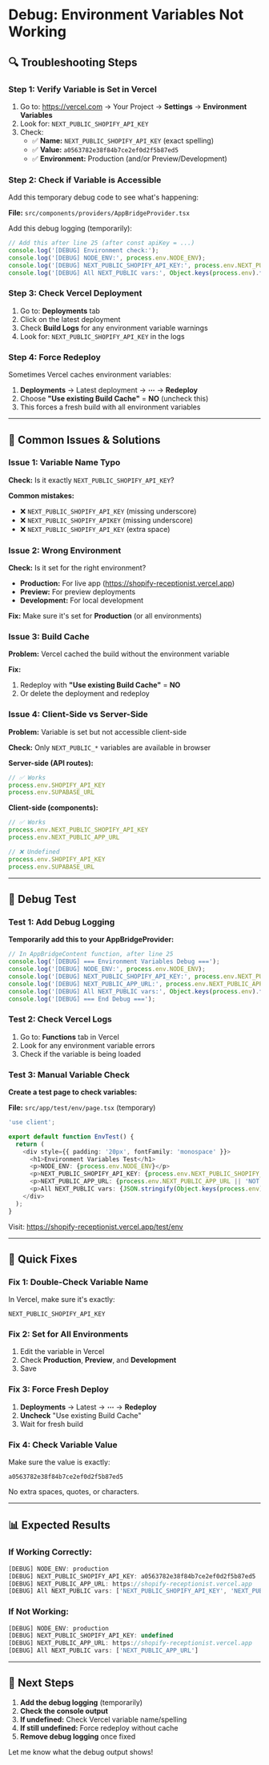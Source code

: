# Debug: Environment Variables Not Working

## 🔍 Troubleshooting Steps

### Step 1: Verify Variable is Set in Vercel

1. Go to: https://vercel.com → Your Project → **Settings** → **Environment Variables**
2. Look for: `NEXT_PUBLIC_SHOPIFY_API_KEY`
3. Check:
   - ✅ **Name:** `NEXT_PUBLIC_SHOPIFY_API_KEY` (exact spelling)
   - ✅ **Value:** `a0563782e38f84b7ce2ef0d2f5b87ed5`
   - ✅ **Environment:** Production (and/or Preview/Development)

### Step 2: Check if Variable is Accessible

Add this temporary debug code to see what's happening:

**File:** `src/components/providers/AppBridgeProvider.tsx`

Add this debug logging (temporarily):

```typescript
// Add this after line 25 (after const apiKey = ...)
console.log('[DEBUG] Environment check:');
console.log('[DEBUG] NODE_ENV:', process.env.NODE_ENV);
console.log('[DEBUG] NEXT_PUBLIC_SHOPIFY_API_KEY:', process.env.NEXT_PUBLIC_SHOPIFY_API_KEY);
console.log('[DEBUG] All NEXT_PUBLIC vars:', Object.keys(process.env).filter(key => key.startsWith('NEXT_PUBLIC_')));
```

### Step 3: Check Vercel Deployment

1. Go to: **Deployments** tab
2. Click on the latest deployment
3. Check **Build Logs** for any environment variable warnings
4. Look for: `NEXT_PUBLIC_SHOPIFY_API_KEY` in the logs

### Step 4: Force Redeploy

Sometimes Vercel caches environment variables:

1. **Deployments** → Latest deployment → **⋯** → **Redeploy**
2. Choose **"Use existing Build Cache"** = **NO** (uncheck this)
3. This forces a fresh build with all environment variables

---

## 🐛 Common Issues & Solutions

### Issue 1: Variable Name Typo

**Check:** Is it exactly `NEXT_PUBLIC_SHOPIFY_API_KEY`?

**Common mistakes:**
- ❌ `NEXT_PUBLIC_SHOPIFY_API_KEY` (missing underscore)
- ❌ `NEXT_PUBLIC_SHOPIFY_APIKEY` (missing underscore)
- ❌ `NEXT_PUBLIC_SHOPIFY_API_KEY` (extra space)

### Issue 2: Wrong Environment

**Check:** Is it set for the right environment?

- **Production:** For live app (https://shopify-receptionist.vercel.app)
- **Preview:** For preview deployments
- **Development:** For local development

**Fix:** Make sure it's set for **Production** (or all environments)

### Issue 3: Build Cache

**Problem:** Vercel cached the build without the environment variable

**Fix:** 
1. Redeploy with **"Use existing Build Cache"** = **NO**
2. Or delete the deployment and redeploy

### Issue 4: Client-Side vs Server-Side

**Problem:** Variable is set but not accessible client-side

**Check:** Only `NEXT_PUBLIC_*` variables are available in browser

**Server-side (API routes):**
```typescript
// ✅ Works
process.env.SHOPIFY_API_KEY
process.env.SUPABASE_URL
```

**Client-side (components):**
```typescript
// ✅ Works
process.env.NEXT_PUBLIC_SHOPIFY_API_KEY
process.env.NEXT_PUBLIC_APP_URL

// ❌ Undefined
process.env.SHOPIFY_API_KEY
process.env.SUPABASE_URL
```

---

## 🧪 Debug Test

### Test 1: Add Debug Logging

**Temporarily add this to your AppBridgeProvider:**

```typescript
// In AppBridgeContent function, after line 25
console.log('[DEBUG] === Environment Variables Debug ===');
console.log('[DEBUG] NODE_ENV:', process.env.NODE_ENV);
console.log('[DEBUG] NEXT_PUBLIC_SHOPIFY_API_KEY:', process.env.NEXT_PUBLIC_SHOPIFY_API_KEY);
console.log('[DEBUG] NEXT_PUBLIC_APP_URL:', process.env.NEXT_PUBLIC_APP_URL);
console.log('[DEBUG] All NEXT_PUBLIC vars:', Object.keys(process.env).filter(key => key.startsWith('NEXT_PUBLIC_')));
console.log('[DEBUG] === End Debug ===');
```

### Test 2: Check Vercel Logs

1. Go to: **Functions** tab in Vercel
2. Look for any environment variable errors
3. Check if the variable is being loaded

### Test 3: Manual Variable Check

**Create a test page to check variables:**

**File:** `src/app/test/env/page.tsx` (temporary)

```typescript
'use client';

export default function EnvTest() {
  return (
    <div style={{ padding: '20px', fontFamily: 'monospace' }}>
      <h1>Environment Variables Test</h1>
      <p>NODE_ENV: {process.env.NODE_ENV}</p>
      <p>NEXT_PUBLIC_SHOPIFY_API_KEY: {process.env.NEXT_PUBLIC_SHOPIFY_API_KEY || 'NOT SET'}</p>
      <p>NEXT_PUBLIC_APP_URL: {process.env.NEXT_PUBLIC_APP_URL || 'NOT SET'}</p>
      <p>All NEXT_PUBLIC vars: {JSON.stringify(Object.keys(process.env).filter(key => key.startsWith('NEXT_PUBLIC_')))}</p>
    </div>
  );
}
```

Visit: https://shopify-receptionist.vercel.app/test/env

---

## 🔧 Quick Fixes

### Fix 1: Double-Check Variable Name

In Vercel, make sure it's exactly:
```
NEXT_PUBLIC_SHOPIFY_API_KEY
```

### Fix 2: Set for All Environments

1. Edit the variable in Vercel
2. Check **Production**, **Preview**, and **Development**
3. Save

### Fix 3: Force Fresh Deploy

1. **Deployments** → Latest → **⋯** → **Redeploy**
2. **Uncheck** "Use existing Build Cache"
3. Wait for fresh build

### Fix 4: Check Variable Value

Make sure the value is exactly:
```
a0563782e38f84b7ce2ef0d2f5b87ed5
```

No extra spaces, quotes, or characters.

---

## 📊 Expected Results

### If Working Correctly:
```javascript
[DEBUG] NODE_ENV: production
[DEBUG] NEXT_PUBLIC_SHOPIFY_API_KEY: a0563782e38f84b7ce2ef0d2f5b87ed5
[DEBUG] NEXT_PUBLIC_APP_URL: https://shopify-receptionist.vercel.app
[DEBUG] All NEXT_PUBLIC vars: ['NEXT_PUBLIC_SHOPIFY_API_KEY', 'NEXT_PUBLIC_APP_URL']
```

### If Not Working:
```javascript
[DEBUG] NODE_ENV: production
[DEBUG] NEXT_PUBLIC_SHOPIFY_API_KEY: undefined
[DEBUG] NEXT_PUBLIC_APP_URL: https://shopify-receptionist.vercel.app
[DEBUG] All NEXT_PUBLIC vars: ['NEXT_PUBLIC_APP_URL']
```

---

## 🎯 Next Steps

1. **Add the debug logging** (temporarily)
2. **Check the console output**
3. **If undefined:** Check Vercel variable name/spelling
4. **If still undefined:** Force redeploy without cache
5. **Remove debug logging** once fixed

Let me know what the debug output shows!

